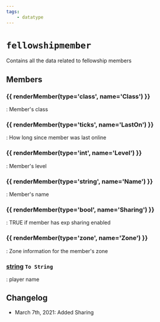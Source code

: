 ```yaml
---
tags:
    - datatype
---
```

# `fellowshipmember`

<!--dt-desc-start-->
Contains all the data related to fellowship members
<!--dt-desc-end-->
## Members
<!--dt-members-start-->
### {{ renderMember(type='class', name='Class') }}

:   Member's class

### {{ renderMember(type='ticks', name='LastOn') }}

:   How long since member was last online

### {{ renderMember(type='int', name='Level') }}

:   Member's level

### {{ renderMember(type='string', name='Name') }}

:   Member's name

### {{ renderMember(type='bool', name='Sharing') }}

:   TRUE if member has exp sharing enabled

### {{ renderMember(type='zone', name='Zone') }}

:   Zone information for the member's zone

### [string][string] `To String`

:   player name
<!--dt-members-end-->

## Changelog

* March 7th, 2021: Added Sharing
<!--dt-linkrefs-start-->
[bool]: datatype-bool.md
[class]: datatype-class.md
[int]: datatype-int.md
[string]: datatype-string.md
[ticks]: datatype-ticks.md
[zone]: datatype-zone.md
<!--dt-linkrefs-end-->
